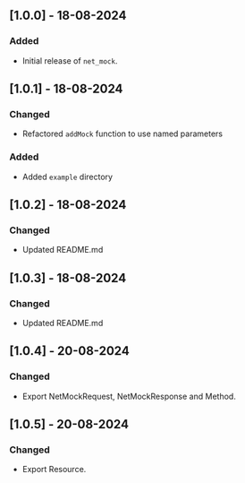 ## [1.0.0] - 18-08-2024

### Added

- Initial release of `net_mock`.

## [1.0.1] - 18-08-2024

### Changed

- Refactored `addMock` function to use named parameters

### Added

- Added `example` directory

## [1.0.2] - 18-08-2024

### Changed

- Updated README.md

## [1.0.3] - 18-08-2024

### Changed

- Updated README.md

## [1.0.4] - 20-08-2024

### Changed

- Export NetMockRequest, NetMockResponse and Method.

## [1.0.5] - 20-08-2024

### Changed

- Export Resource.